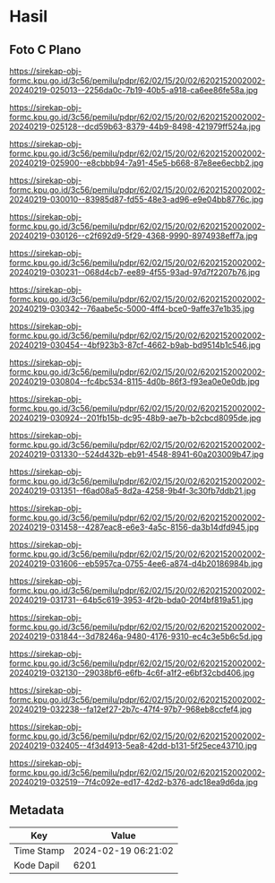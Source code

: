 # Hasil

## Foto C Plano

https://sirekap-obj-formc.kpu.go.id/3c56/pemilu/pdpr/62/02/15/20/02/6202152002002-20240219-025013--2256da0c-7b19-40b5-a918-ca6ee86fe58a.jpg

https://sirekap-obj-formc.kpu.go.id/3c56/pemilu/pdpr/62/02/15/20/02/6202152002002-20240219-025128--dcd59b63-8379-44b9-8498-421979ff524a.jpg

https://sirekap-obj-formc.kpu.go.id/3c56/pemilu/pdpr/62/02/15/20/02/6202152002002-20240219-025900--e8cbbb94-7a91-45e5-b668-87e8ee6ecbb2.jpg

https://sirekap-obj-formc.kpu.go.id/3c56/pemilu/pdpr/62/02/15/20/02/6202152002002-20240219-030010--83985d87-fd55-48e3-ad96-e9e04bb8776c.jpg

https://sirekap-obj-formc.kpu.go.id/3c56/pemilu/pdpr/62/02/15/20/02/6202152002002-20240219-030126--c2f692d9-5f29-4368-9990-8974938eff7a.jpg

https://sirekap-obj-formc.kpu.go.id/3c56/pemilu/pdpr/62/02/15/20/02/6202152002002-20240219-030231--068d4cb7-ee89-4f55-93ad-97d7f2207b76.jpg

https://sirekap-obj-formc.kpu.go.id/3c56/pemilu/pdpr/62/02/15/20/02/6202152002002-20240219-030342--76aabe5c-5000-4ff4-bce0-9affe37e1b35.jpg

https://sirekap-obj-formc.kpu.go.id/3c56/pemilu/pdpr/62/02/15/20/02/6202152002002-20240219-030454--4bf923b3-87cf-4662-b9ab-bd9514b1c546.jpg

https://sirekap-obj-formc.kpu.go.id/3c56/pemilu/pdpr/62/02/15/20/02/6202152002002-20240219-030804--fc4bc534-8115-4d0b-86f3-f93ea0e0e0db.jpg

https://sirekap-obj-formc.kpu.go.id/3c56/pemilu/pdpr/62/02/15/20/02/6202152002002-20240219-030924--201fb15b-dc95-48b9-ae7b-b2cbcd8095de.jpg

https://sirekap-obj-formc.kpu.go.id/3c56/pemilu/pdpr/62/02/15/20/02/6202152002002-20240219-031330--524d432b-eb91-4548-8941-60a203009b47.jpg

https://sirekap-obj-formc.kpu.go.id/3c56/pemilu/pdpr/62/02/15/20/02/6202152002002-20240219-031351--f6ad08a5-8d2a-4258-9b4f-3c30fb7ddb21.jpg

https://sirekap-obj-formc.kpu.go.id/3c56/pemilu/pdpr/62/02/15/20/02/6202152002002-20240219-031458--4287eac8-e6e3-4a5c-8156-da3b14dfd945.jpg

https://sirekap-obj-formc.kpu.go.id/3c56/pemilu/pdpr/62/02/15/20/02/6202152002002-20240219-031606--eb5957ca-0755-4ee6-a874-d4b20186984b.jpg

https://sirekap-obj-formc.kpu.go.id/3c56/pemilu/pdpr/62/02/15/20/02/6202152002002-20240219-031731--64b5c619-3953-4f2b-bda0-20f4bf819a51.jpg

https://sirekap-obj-formc.kpu.go.id/3c56/pemilu/pdpr/62/02/15/20/02/6202152002002-20240219-031844--3d78246a-9480-4176-9310-ec4c3e5b6c5d.jpg

https://sirekap-obj-formc.kpu.go.id/3c56/pemilu/pdpr/62/02/15/20/02/6202152002002-20240219-032130--29038bf6-e6fb-4c6f-a1f2-e6bf32cbd406.jpg

https://sirekap-obj-formc.kpu.go.id/3c56/pemilu/pdpr/62/02/15/20/02/6202152002002-20240219-032238--fa12ef27-2b7c-47f4-97b7-968eb8ccfef4.jpg

https://sirekap-obj-formc.kpu.go.id/3c56/pemilu/pdpr/62/02/15/20/02/6202152002002-20240219-032405--4f3d4913-5ea8-42dd-b131-5f25ece43710.jpg

https://sirekap-obj-formc.kpu.go.id/3c56/pemilu/pdpr/62/02/15/20/02/6202152002002-20240219-032519--7f4c092e-ed17-42d2-b376-adc18ea9d6da.jpg


## Metadata

| Key        | Value               |
| ---------- | ------------------- |
| Time Stamp | 2024-02-19 06:21:02 |
| Kode Dapil | 6201                |



